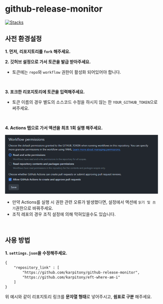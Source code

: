 # github-release-monitor
[![Stacks](https://skillicons.dev/icons?i=html,css,js,githubactions,python)](https://skillicons.dev)

## 사전 환경설정
**1. 먼저, 리포지토리를 `fork` 해주세요.**
<br>

**2. 깃허브 설정으로 가서 토큰을 발급 받아주세요.**
- 토큰에는 `repo`와 `workflow` 권한이 활성화 되어있어야 합니다.
<br>

**3. 포크한 리포지토리에 토큰을 입력해주세요.**
- 토큰 이름의 경우 별도의 소스코드 수정을 하시지 않는 한 `YOUR_GITHUB_TOKEN`으로 써주세요.
<br>

**4. Actions 탭으로 가서 액션을 최초 1회 실행 해주세요.**

![screenshot.png](img/screenshot.png)

- 만약 Actions를 실행 시 권한 관련 오류가 발생했다면, 설정에서 액션에 `읽기 및 쓰기`권한으로 바꿔주세요.
- 조직 레포의 경우 조직 설정에 의해 막혀있을수도 있습니다.
<br>

## 사용 방법
**1. `settings.json`을 수정해주세요.**
```
{
    "repository_link" : [
        "https://github.com/karpitony/github-release-monitor",
        "https://github.com/karpitony/eft-where-am-i"
    ]
}
```
위 예시와 같이 리포지토리 링크를 **문자열 형태**로 넣어주시고, **쉼표로 구분** 해주세요.

